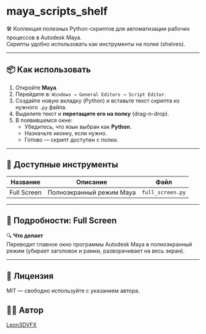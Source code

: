 # maya_scripts_shelf

🛠 Коллекция полезных Python-скриптов для автоматизации рабочих процессов в Autodesk Maya.  
Скрипты удобно использовать как инструменты на полке (shelves).

---

## 📦 Как использовать

1. Откройте **Maya**.
2. Перейдите в: `Windows → General Editors → Script Editor`.
3. Создайте новую вкладку (Python) и вставьте текст скрипта из нужного `.py` файла.
4. Выделите текст и **перетащите его на полку** (drag-n-drop).
5. В появившемся окне:
   - Убедитесь, что язык выбран как **Python**.
   - Назначьте иконку, если нужно.
   - Готово — скрипт доступен с полки.

---

## 🧰 Доступные инструменты

| Название      | Описание                 | Файл               |
|---------------|--------------------------|--------------------|
| Full Screen   | Полноэкранный режим Maya | `full_screen.py`   |

---

## 📖 Подробности: Full Screen

🔍 **Что делает**  
Переводит главное окно программы Autodesk Maya в полноэкранный режим (убирает заголовок и рамки, разворачивает на весь экран).

---
## 📄 Лицензия

MIT — свободно используйте с указанием автора.

## 👨‍💻 Автор

[Leon3DVFX](https://github.com/Leon3DVFX)
